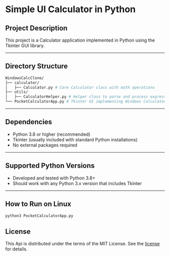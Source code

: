 # Simple UI Calculator in Python

## Project Description

This project is a Calculator application implemented in Python using the Tkinter GUI library.

---

## Directory Structure
```sh
WindowsCalcClone/
├── calculator/
│   ├── Calculator.py # Core Calculator class with math operations
├── utils/
│   ├── CalculatorHelper.py # Helper class to parse and process expressions
└── PocketCalculatorApp.py # Tkinter UI implementing Windows Calculator style UX
```
---

## Dependencies

- Python 3.8 or higher (recommended)
- Tkinter (usually included with standard Python installations)
- No external packages required

---

## Supported Python Versions

- Developed and tested with Python 3.8+
- Should work with any Python 3.x version that includes Tkinter

---

## How to Run on Linux

```sh
python3 PocketCalculatorApp.py 
```


## License
This Api is distributed under the terms of the MIT License. See the [license](LICENSE.md) for details.